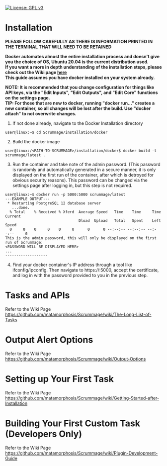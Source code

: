 [![License: GPL v3](https://img.shields.io/badge/License-GPLv3-blue.svg)](https://www.gnu.org/licenses/gpl-3.0)

# Installation
**PLEASE FOLLOW CAREFULLY AS THERE IS INFORMATION PRINTED IN THE TERMINAL THAT WILL NEED TO BE RETAINED**

**Docker automates almost the entire installation process and doesn't give you the choice of OS, Ubuntu 20.04 is the current distribution used.**  
**If you want a more in depth understanding of the installation steps, please check out the Wiki page [here](https://github.com/matamorphosis/Scrummage/blob/master/installation/Readme.md)**  
**This guide assumes you have docker installed on your system already.**

**NOTE: It is recommended that you change configuration for things like API keys, via the "Edit Inputs", "Edit Outputs", and "Edit Core" functions on the settings page.**  
**TIP: For those that are new to docker, running "docker run..." creates a new container, so all changes will be lost after the build. Use "docker attach" to not overwrite changes.**

1. If not done already, navigate to the Docker Installation directory
```console
user@linux:~$ cd Scrummage/installation/docker
```

2. Build the docker image
```console
user@linux:/<PATH-TO-SCRUMMAGE>/installation/docker$ docker build -t scrummage/latest .
```

3. Run the container and take note of the admin password. (This password is randomly and automatically generated in a secure manner, it is only displayed on the first run of the container, after which is detroyed for obvious security reasons). This password can be changed via the settings page after logging in, but this step is not required.
```console
user@linux:~$ docker run -p 5000:5000 scrummage/latest
---EXAMPLE OUTPUT---
 * Restarting PostgreSQL 12 database server
   ...done.
  % Total    % Received % Xferd  Average Speed   Time    Time     Time  Current
                                 Dload  Upload   Total   Spent    Left  Speed
  0     0    0     0    0     0      0      0 --:--:-- --:--:-- --:--:--     0
This is the admin password, this will only be displayed on the first run of Scrummage:
<PASSWORD WILL BE DISPLAYED HERE>
...
-------------------
```

4. Find your docker container's IP address through a tool like ifconfig/ipconfig. Then navigate to https://<DOCKER-IP-HERE>:5000, accept the certificate, and log in with the password provided to you in the previous step.

# Tasks and APIs  
Refer to the Wiki Page https://github.com/matamorphosis/Scrummage/wiki/The-Long-List-of-Tasks

# Output Alert Options  
Refer to the Wiki Page https://github.com/matamorphosis/Scrummage/wiki/Output-Options

# Setting up Your First Task
Refer to the Wiki Page https://github.com/matamorphosis/Scrummage/wiki/Getting-Started-after-Installation

# Building Your First Custom Task (Developers Only)
Refer to the Wiki Page https://github.com/matamorphosis/Scrummage/wiki/Plugin-Development-Guide